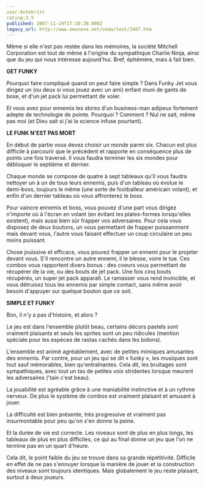 ```yaml
---
user:Antekrist
rating:3.5
published: 2007-11-19T17:10:38.000Z
legacy_url: http://www.emunova.net/veda/test/2407.htm
---
```

Même si elle n'est pas restée dans les mémoires, la société Mitchell Corporation est tout de même à l'origine du sympathique Charlie Ninja, ainsi que du jeu qui nous intéresse aujourd'hui. Bref, éphémère, mais à fait bien.  

  

**GET FUNKY**  

Pourquoi faire compliqué quand on peut faire simple ? Dans Funky Jet vous dirigez un (ou deux si vous jouez avec un ami) enfant muni de gants de boxe, et d'un jet pack lui permettant de voler.  

Et vous avez pour ennemis les sbires d'un business-man adipeux fortement adepte de technologie de pointe. Pourquoi ? Comment ? Nul ne sait, même pas moi (et Dieu sait si j'ai la science infuse pourtant).  

  

**LE FUNK N'EST PAS MORT**  

En début de partie vous devez choisir un monde parmi six. Chacun est plus difficile à parcourir que le précédent et rapporte en conséquence plus de points une fois traversé. Il vous faudra terminer les six mondes pour débloquer le septième et dernier.  

Chaque monde se compose de quatre à sept tableaux qu'il vous faudra nettoyer un à un de tous leurs ennemis, puis d'un tableau où évolue le demi-boss, toujours le même (une sorte de footballeur américain volant), et enfin d'un dernier tableau où vous affronterez le boss.  

Pour vaincre ennemis et boss, vous pouvez d'une part vous dirigez n'importe où à l'écran en volant (en évitant les plates-formes lorsqu'elles existent), mais aussi bien sûr frapper vos adversaires. Pour cela vous disposez de deux boutons, un vous permettant de frapper puissamment mais devant vous, l'autre vous faisant effectuer un coup circulaire un peu moins puissant.  

Chose jouissive et efficace, vous pouvez frapper un ennemi pour le projeter devant vous. S'il rencontre un autre ennemi, il le blesse, voire le tue. Ces combos vous rapportent divers bonus : des coeurs vous permettant de récupérer de la vie, ou des bouts de jet pack. Une fois cinq bouts récupérés, un super jet pack apparaît. Le ramasser vous rend invincible, et vous détruisez tous les ennemis par simple contact, sans même avoir besoin d'appuyer sur quelque bouton que ce soit.  

  

**SIMPLE ET FUNKY**  

Bon, il n'y a pas d'histoire, et alors ?  

Le jeu est dans l'ensemble plutôt beau, certains décors pastels sont vraiment plaisants et seuls les sprites sont un peu ridicules (mention spéciale pour les espèces de rastas cachés dans les bidons).  

L'ensemble est animé agréablement, avec de petites mimiques amusantes des ennemis. Par contre, pour un jeu qui se dit « funky », les musiques sont tout sauf mémorables, bien qu'entraînantes. Cela dit, les bruitages sont sympathiques, avec tout un tas de petites voix stridentes lorsque meurent les adversaires ('tain c'est beau).  

La jouabilité est agréable grâce à une maniabilité instinctive et à un rythme nerveux. De plus le système de combos est vraiment plaisant et amusant à jouer.  

La difficulté est bien présente, très progressive et vraiment pas insurmontable pour peu qu'on s'en donne la peine.  

Et la durée de vie est correcte. Les niveaux sont de plus en plus longs, les tableaux de plus en plus difficiles, ce qui au final donne un jeu que l'on ne termine pas en un quart d'heure.  

Cela dit, le point faible du jeu se trouve dans sa grande répétitivité. Difficile en effet de ne pas s'ennuyer lorsque la manière de jouer et la construction des niveaux sont toujours identiques. Mais globalement le jeu reste plaisant, surtout à deux joueurs.